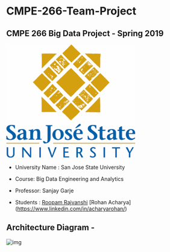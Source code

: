 # CMPE-266-Team-Project

## CMPE 266 Big Data Project - Spring 2019

![img](https://github.com/acharyarohan/CMPE-266-Team-Project/blob/master/sjsu_logo.png)

* University Name : San Jose State University 

* Course: Big Data Engineering and Analytics

* Professor: Sanjay Garje

* Students : 
   [Roopam Rajvanshi](https://www.linkedin.com/in/roopamrajvanshi/) 
   [Rohan Acharya] (https://www.linkedin.com/in/acharyarohan/)  


## Architecture Diagram - 

![img](https://user-images.githubusercontent.com/33761930/56635961-278a4000-661c-11e9-9a4c-eafb0dc8676e.JPG)
